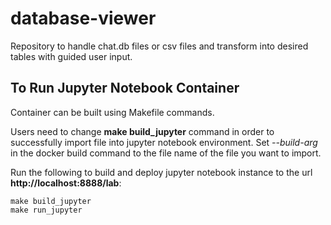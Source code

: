 # database-viewer

Repository to handle chat.db files or csv files and transform into desired tables with guided user input. 

## To Run Jupyter Notebook Container

Container can be built using Makefile commands.

Users need to change **make build_jupyter** command in order to successfully import file into jupyter notebook environment.
Set *--build-arg* in the docker build command to the file name of the file you want to import.

Run the following to build and deploy jupyter notebook instance to the url **http://localhost:8888/lab**:
```
make build_jupyter
make run_jupyter
```
